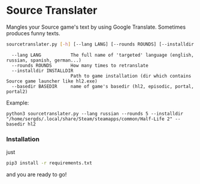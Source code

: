 # Source Translater
Mangles your Source game's text by using Google Translate. Sometimes produces funny texts.

```bash
sourcetranslater.py [-h] [--lang LANG] [--rounds ROUNDS] [--installdir INSTALLDIR] [--basedir BASEDIR]
```
```
  --lang LANG           The full name of 'targeted' language (english, russian, spanish, german...)
  --rounds ROUNDS       How many times to retranslate
  --installdir INSTALLDIR
                        Path to game installation (dir which contains Source game launcher like hl2.exe)
  --basedir BASEDIR     name of game's basedir (hl2, episodic, portal, portal2)
```
Example:
```
python3 sourcetranslater.py --lang russian --rounds 5 --installdir "/home/sergds/.local/share/Steam/steamapps/common/Half-Life 2" --basedir hl2
```
### Installation
just
```bash
pip3 install -r requirements.txt
```
and you are ready to go!